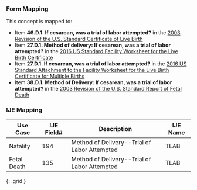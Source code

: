 ### Form Mapping
This concept is mapped to:
 * Item **46.D.1. If cesarean, was a trial of labor attempted?** in the [2003 Revision of the U.S. Standard Certificate of Live Birth](https://www.cdc.gov/nchs/data/dvs/birth11-03final-ACC.pdf)
 * Item **27.D.1. Method of delivery: If cesarean, was a trial of labor attempted?** in the [2016 US Standard Facility Worksheet for the Live Birth Certificate](https://www.cdc.gov/nchs/data/dvs/facility-worksheet-2016-508.pdf)
 * Item **27.D.1. If cesarean, was a trial of labor attempted?** in the [2016 US Standard Attachment to the Facility Worksheet for the Live Birth Certificate for Multiple Births](https://www.cdc.gov/nchs/data/dvs/multiple-births-worksheet-2016.pdf)
 * Item **38.D.1. Method of Delivery: If cesarean, was a trial of labor attempted?** in the [2003 Revision of the U.S. Standard Report of Fetal Death](https://www.cdc.gov/nchs/data/dvs/FDEATH11-03finalACC.pdf)

### IJE Mapping
| **Use Case** | **IJE Field#** | **Description** | **IJE Name** |
| ------------ | -------------- | --------------- | ------------ |
| Natality | 194 | Method of Delivery--Trial of Labor Attempted | TLAB |
| Fetal Death | 135 | Method of Delivery--Trial of Labor Attempted | TLAB |
{: .grid }
